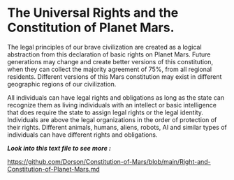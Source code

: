 # The Universal Rights and the Constitution of Planet Mars.

The legal principles of our brave civilization are created as a logical abstraction from this declaration of basic rights on Planet Mars. Future generations may change and create better versions of this constitution, when they can collect the majority agreement of 75%, from all regional residents. Different versions of this Mars constitution may exist in different geographic regions of our civilization.

All individuals can have legal rights and obligations as long as the state can recognize them as living individuals with an intellect or basic intelligence that does require the state to assign legal rights or the legal identity. Individuals are above the legal organizations in the order of protection of their rights. Different animals, humans, aliens, robots, AI and similar types of individuals can have different rights and obligations.

***Look into this text file to see more :***

https://github.com/Dorson/Constitution-of-Mars/blob/main/Right-and-Constitution-of-Planet-Mars.md
